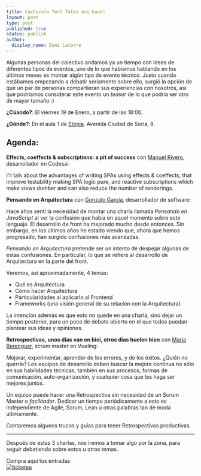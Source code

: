 ```yaml
---
title: Cachirulo Tech Talks are back!
layout: post
type: post
published: true
status: publish
author:
  display_name: Dani Latorre
---
```

Algunas personas del colectivo andamos ya un tiempo con ideas de diferentes tipos de eventos, uno de lo que habíamos hablando en los últimos meses es montar algún tipo de evento técnico. Justo cuando estábamos empezando a debatir seriamente sobre ello, surgió la opción de que un par de personas compartieran sus experiencias con nosotros, así que podríamos considerar este evento un *teaser* de lo que podría ser otro de mayor tamaño :)

**¿Cúando?**: El viernes 19 de Enero, a partir de las 18:00.

**¿Dónde?**: En el aula 1 de [Etopia](http://www.zaragoza.es/ciudad/centros/detalle_Centro?id=5105). Avenida Ciudad de Soria, 8.

## Agenda:

**Effects, coeffects & subscriptions: a pit of success** con [Manuel Rivero](https://twitter.com/trikitrok), desarrollador en Codesai:

 I'll talk about the advantages of writing SPAs using effects & coeffects, that improve testability making SPA logic pure, and reactive  subscriptions which make views dumber and can also reduce the number of  renderings.

**Pensando en Arquitectura** con [Gonzalo García](https://twitter.com/g_nz_), desarrollador de software:

Hace años sentí la necesidad de montar una charla llamada *Pensando en  JavaScript* al ver la confusión que había en aquel momento sobre este  lenguaje. El desarrollo de front ha mejorado mucho desde entonces.  Sin embargo, en los últimos años he estado viendo que, ahora que hemos  progresado, han surgido confusiones más avanzadas.

*Pensando en  Arquitectura* pretende ser un intento de despejar algunas de estas confusiones. En particular, lo que se refiere al desarrollo de  Arquitectura en la parte del front.

Veremos, así aproximadamente, 4 temas:

- Qué es Arquitectura
- Cómo hacer Arquitectura
- Particularidades al aplicarlo al Frontend
- Frameworks (una visión general de su relación con la Arquitectura)

La intención además es que esto no quede en una charla, sino dejar un tiempo posterior, para un poco de debate abierto en el que todos puedan plantear sus ideas y opiniones.

**Retrospectivas, unos días van en bici, otros días huelen bien** con [María Berenguer](https://twitter.com/merybere), scrum master en Vueling:

Mejorar, experimentar, aprender de los errores, y de los éxitos. ¿Quién no querría? Los equipos de desarrollo deben buscar la mejora continua no sólo en sus habilidades técnicas, también en sus procesos, formas de comunicación, auto-organización, y cualquier cosa que les haga ser mejores juntos.

Un equipo puede hacer una Retrospectiva sin necesidad de un Scrum Master o *facilitador*. Dedicar un tiempo periódicamente a esto es independiente de Agile, Scrum, Lean u otras palabras tan de moda últimamente.

Contaremos algunos trucos y guías para tener Retrospectivas productivas.

___

Después de estas 3 charlas, nos iremos a tomar algo por la zona, para seguir debatiendo sobre estos u otros temas.

<div id="tkt-content">Compra aquí tus entradas</div>
<script language="javascript" type="text/javascript" src="//www.ticketea.com/entradas-conferencia-cachirulo-tech-talks/buy?width=600px&height=300px"></script>
<a href="//www.ticketea.com/entradas-conferencia-cachirulo-tech-talks/" alt="Cachirulo Tech Talks" title="ticketea">
  <img src="//www.ticketea.com/images/powered_by.png" alt="ticketea" />
</a>
